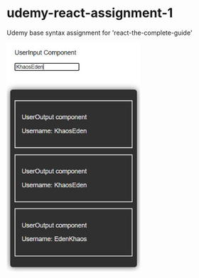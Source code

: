 # udemy-react-assignment-1
Udemy base syntax assignment for 'react-the-complete-guide'

<img src="readme/assign1.jpg" width = "300px">
